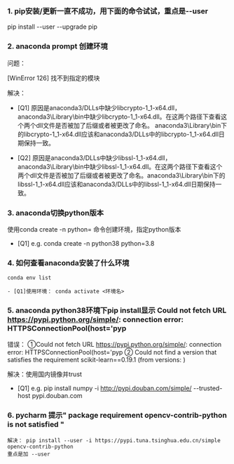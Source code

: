 ### 1. pip安装/更新一直不成功，用下面的命令试试，重点是--user

  pip install --user --upgrade pip
  

### 2. anaconda prompt 创建环境

  问题：

  [WinError 126] 找不到指定的模块

  解决：

- [Q1] 原因是anaconda3/DLLs中缺少libcrypto-1_1-x64.dll，anaconda3\Library\bin中缺少libcrypto-1_1-x64.dll。在这两个路径下查看这个两个dll文件是否被加了后缀或者被更改了命名。              anaconda3\Library\bin下的libcrypto-1_1-x64.dll应该和anaconda3/DLLs中的libcrypto-1_1-x64.dll日期保持一致。

- [Q2] 原因是anaconda3/DLLs中缺少libssl-1_1-x64.dll，anaconda3\Library\bin中缺少libssl-1_1-x64.dll。在这两个路径下查看这个两个dll文件是否被加了后缀或者被更改了命名。anaconda3\Library\bin下的libssl-1_1-x64.dll应该和anaconda3/DLLs中的libssl-1_1-x64.dll日期保持一致。


### 3. anaconda切换python版本

  使用conda create -n <environment name> python=<version number> 命令创建环境，指定python版本
   - [Q1] e.g.  conda create -n python38 python=3.8

### 4. 如何查看anaconda安装了什么环境

    conda env list
    
    - [Q1]使用环境： conda activate <环境名>
### 5. anaconda python38环境下pip install显示  Could not fetch URL https://pypi.python.org/simple/: connection error: HTTPSConnectionPool(host='pyp

   错误： ①Could not fetch URL https://pypi.python.org/simple/: connection error: HTTPSConnectionPool(host='pyp ② Could not find a version that satisfies the requirement scikit-learn==0.19.1 (from versions: ) 
   
   解决：使用国内镜像并trust
   
  - [Q1]  e.g. pip install numpy -i http://pypi.douban.com/simple/ --trusted-host pypi.douban.com
  
 ### 6. pycharm 提示" package requirement opencv-contrib-python is not satisfied "
 
    解决： pip install --user -i https://pypi.tuna.tsinghua.edu.cn/simple opencv-contrib-python
    重点是加 --user
    
    
